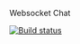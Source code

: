 Websocket Chat

[![Build status](https://ci.appveyor.com/api/projects/status/b7bdtqct9syn0pup?svg=true)](https://ci.appveyor.com/project/Elshina25/ahj-web-sockets-front)


